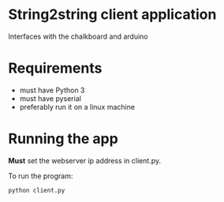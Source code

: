 String2string client application
=========

Interfaces with the chalkboard and arduino

Requirements
=========
* must have Python 3
* must have pyserial
* preferably run it on a linux machine

Running the app
=========
<b>Must</b> set the webserver ip address in client.py.

To run the program:
```
python client.py
```